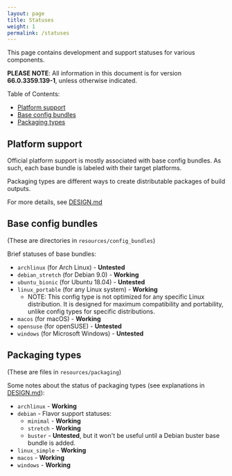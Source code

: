 ```yaml
---
layout: page
title: Statuses
weight: 1
permalink: /statuses
---
```


This page contains development and support statuses for various components.

**PLEASE NOTE**: All information in this document is for version **66.0.3359.139-1**, unless otherwise indicated.

Table of Contents:

* [Platform support](#platform-support)
* [Base config bundles](#base-config-bundles)
* [Packaging types](#packaging-types)

## Platform support

Official platform support is mostly associated with base config bundles. As such, each base bundle is labeled with their target platforms.

Packaging types are different ways to create distributable packages of build outputs.

For more details, see [DESIGN.md](//github.com/Eloston/ungoogled-chromium/blob/develop/DESIGN.md)

## Base config bundles

(These are directories in `resources/config_bundles`)

Brief statuses of base bundles:

* `archlinux` (for Arch Linux) - **Untested**
* `debian_stretch` (for Debian 9.0) - **Working**
* `ubuntu_bionic` (for Ubuntu 18.04) - **Untested**
* `linux_portable` (for any Linux system) - **Working**
    * NOTE: This config type is not optimized for any specific Linux distribution. It is designed for maximum compatibility and portability, unlike config types for specific distributions.
* `macos` (for macOS) - **Working**
* `opensuse` (for openSUSE) - **Untested**
* `windows` (for Microsoft Windows) - **Untested**

## Packaging types

(These are files in `resources/packaging`)

Some notes about the status of packaging types (see explanations in [DESIGN.md](//github.com/Eloston/ungoogled-chromium/blob/develop/DESIGN.md)):

* `archlinux` - **Working**
* `debian` - Flavor support statuses:
    * `minimal` - **Working**
    * `stretch` - **Working**
    * `buster` - **Untested**, but it won't be useful until a Debian buster base bundle is added.
* `linux_simple` - **Working**
* `macos` - **Working**
* `windows` - **Working**

